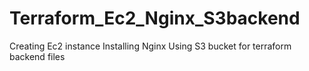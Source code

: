 # Terraform_Ec2_Nginx_S3backend
Creating Ec2 instance 
Installing Nginx 
Using S3 bucket for terraform backend files

